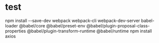 # test
npm install --save-dev webpack webpack-cli webpack-dev-server babel-loader @babel/core @babel/preset-env @babel/plugin-proposal-class-properties @babel/plugin-transform-runtime @babel/runtime
npm install axios
